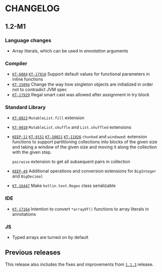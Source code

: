 # CHANGELOG

<!-- Find: ([^\`/\[])(KT-\d+) -->
<!-- Replace: $1[`$2`](https://youtrack.jetbrains.com/issue/$2) -->

## 1.2-M1

### Language changes

- Array literals, which can be used in _annotation_ arguments

### Compiler

- [`KT-6884`](https://youtrack.jetbrains.com/issue/KT-6884) 
  [`KT-17910`](https://youtrack.jetbrains.com/issue/KT-17910) 
  Support default values for functional parameters in inline functions
- [`KT-15894`](https://youtrack.jetbrains.com/issue/KT-15894) Change the way how singleton objects are initialized in order not to contradict JVM spec 
- [`KT-17929`](https://youtrack.jetbrains.com/issue/KT-17929) Illegal smart cast was allowed after assignment in try block

### Standard Library

- [`KT-8823`](https://youtrack.jetbrains.com/issue/KT-8823) `MutableList.fill` extension
- [`KT-9010`](https://youtrack.jetbrains.com/issue/KT-9010) `MutableList.shuffle` and `List.shuffled` extensions
- [`KEEP-11`](https://github.com/Kotlin/KEEP/blob/master/proposals/stdlib/window-sliding.md)
  [`KT-9151`](https://youtrack.jetbrains.com/issue/KT-9151) 
  [`KT-10021`](https://youtrack.jetbrains.com/issue/KT-10021)
  [`KT-11026`](https://youtrack.jetbrains.com/issue/KT-11026)
  `chunked` and `windowed`: extension functions to support 
  partitioning collections into blocks of the given size and
  taking a window of the given size and moving it along the collection with the given step.
  
  `pairwise` extension to get all subsequent pairs in collection
  
- [`KEEP-49`](https://github.com/Kotlin/KEEP/blob/master/proposals/stdlib/bignumber-operations.md) Additional operations and conversion extensions for `BigInteger` and `BigDecimal`
- [`KT-16447`](https://youtrack.jetbrains.com/issue/KT-16447) Make `kotlin.text.Regex` class serializable

### IDE

- [`KT-17164`](https://youtrack.jetbrains.com/issue/KT-17164) Intention to convert `*arrayOf()` functions to array literals in annotations

### JS

- Typed arrays are turned on by default


## Previous releases

This release also includes the fixes and improvements from 
[`1.1.3`](https://github.com/JetBrains/kotlin/blob/1.1.3/ChangeLog.md) release.

